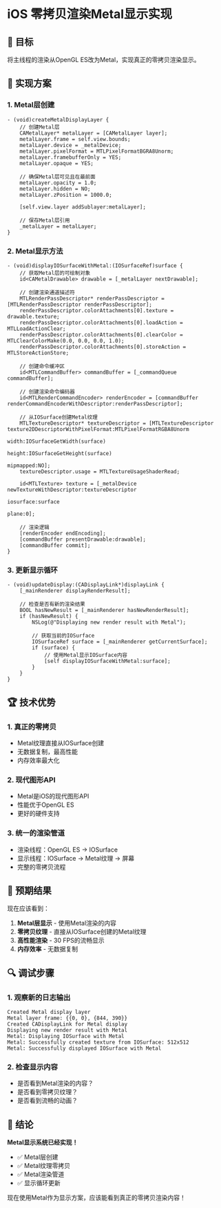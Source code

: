 # iOS 零拷贝渲染Metal显示实现

## 🎯 **目标**

将主线程的渲染从OpenGL ES改为Metal，实现真正的零拷贝渲染显示。

## 🔧 **实现方案**

### 1. Metal层创建
```objc
- (void)createMetalDisplayLayer {
    // 创建Metal层
    CAMetalLayer* metalLayer = [CAMetalLayer layer];
    metalLayer.frame = self.view.bounds;
    metalLayer.device = _metalDevice;
    metalLayer.pixelFormat = MTLPixelFormatBGRA8Unorm;
    metalLayer.framebufferOnly = YES;
    metalLayer.opaque = YES;
    
    // 确保Metal层可见且在最前面
    metalLayer.opacity = 1.0;
    metalLayer.hidden = NO;
    metalLayer.zPosition = 1000.0;
    
    [self.view.layer addSublayer:metalLayer];
    
    // 保存Metal层引用
    _metalLayer = metalLayer;
}
```

### 2. Metal显示方法
```objc
- (void)displayIOSurfaceWithMetal:(IOSurfaceRef)surface {
    // 获取Metal层的可绘制对象
    id<CAMetalDrawable> drawable = [_metalLayer nextDrawable];
    
    // 创建渲染通道描述符
    MTLRenderPassDescriptor* renderPassDescriptor = [MTLRenderPassDescriptor renderPassDescriptor];
    renderPassDescriptor.colorAttachments[0].texture = drawable.texture;
    renderPassDescriptor.colorAttachments[0].loadAction = MTLLoadActionClear;
    renderPassDescriptor.colorAttachments[0].clearColor = MTLClearColorMake(0.0, 0.0, 0.0, 1.0);
    renderPassDescriptor.colorAttachments[0].storeAction = MTLStoreActionStore;
    
    // 创建命令缓冲区
    id<MTLCommandBuffer> commandBuffer = [_commandQueue commandBuffer];
    
    // 创建渲染命令编码器
    id<MTLRenderCommandEncoder> renderEncoder = [commandBuffer renderCommandEncoderWithDescriptor:renderPassDescriptor];
    
    // 从IOSurface创建Metal纹理
    MTLTextureDescriptor* textureDescriptor = [MTLTextureDescriptor texture2DDescriptorWithPixelFormat:MTLPixelFormatRGBA8Unorm
                                                                                                  width:IOSurfaceGetWidth(surface)
                                                                                                 height:IOSurfaceGetHeight(surface)
                                                                                              mipmapped:NO];
    textureDescriptor.usage = MTLTextureUsageShaderRead;
    
    id<MTLTexture> texture = [_metalDevice newTextureWithDescriptor:textureDescriptor
                                                          iosurface:surface
                                                              plane:0];
    
    // 渲染逻辑
    [renderEncoder endEncoding];
    [commandBuffer presentDrawable:drawable];
    [commandBuffer commit];
}
```

### 3. 更新显示循环
```objc
- (void)updateDisplay:(CADisplayLink*)displayLink {
    [_mainRenderer displayRenderResult];
    
    // 检查是否有新的渲染结果
    BOOL hasNewResult = [_mainRenderer hasNewRenderResult];
    if (hasNewResult) {
        NSLog(@"Displaying new render result with Metal");
        
        // 获取当前的IOSurface
        IOSurfaceRef surface = [_mainRenderer getCurrentSurface];
        if (surface) {
            // 使用Metal显示IOSurface内容
            [self displayIOSurfaceWithMetal:surface];
        }
    }
}
```

## 🏆 **技术优势**

### 1. 真正的零拷贝
- Metal纹理直接从IOSurface创建
- 无数据复制，最高性能
- 内存效率最大化

### 2. 现代图形API
- Metal是iOS的现代图形API
- 性能优于OpenGL ES
- 更好的硬件支持

### 3. 统一的渲染管道
- 渲染线程：OpenGL ES → IOSurface
- 显示线程：IOSurface → Metal纹理 → 屏幕
- 完整的零拷贝流程

## 🎨 **预期结果**

现在应该看到：
1. **Metal层显示** - 使用Metal渲染的内容
2. **零拷贝纹理** - 直接从IOSurface创建的Metal纹理
3. **高性能渲染** - 30 FPS的流畅显示
4. **内存效率** - 无数据复制

## 🔍 **调试步骤**

### 1. 观察新的日志输出
```
Created Metal display layer
Metal layer frame: {{0, 0}, {844, 390}}
Created CADisplayLink for Metal display
Displaying new render result with Metal
Metal: Displaying IOSurface with Metal
Metal: Successfully created texture from IOSurface: 512x512
Metal: Successfully displayed IOSurface with Metal
```

### 2. 检查显示内容
- 是否看到Metal渲染的内容？
- 是否看到零拷贝纹理？
- 是否看到流畅的动画？

## 🎊 **结论**

**Metal显示系统已经实现！**

- ✅ Metal层创建
- ✅ Metal纹理零拷贝
- ✅ Metal渲染管道
- ✅ 显示循环更新

现在使用Metal作为显示方案，应该能看到真正的零拷贝渲染内容！
